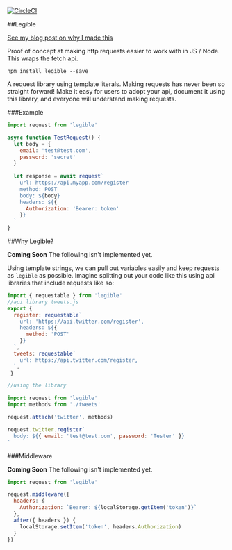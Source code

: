 [![CircleCI](https://circleci.com/gh/zackify/legible.svg?style=svg&circle-token=9e3b88eaa3fa2ee84578f0375ee66ad3bc6751fe)](https://circleci.com/gh/zackify/legible)

##Legible

[See my blog post on why I made this](https://zach.codes/human-readable-ajax-requests/)

Proof of concept at making http requests easier to work with in JS / Node. This wraps the fetch api.

```
npm install legible --save
```

A request library using template literals. Making requests has never been so straight forward! Make it easy for users to adopt your api, document it using this library, and everyone will understand making requests. 

###Example

```js
import request from 'legible'

async function TestRequest() {
  let body = { 
    email: 'test@test.com', 
    password: 'secret' 
  }
  
  let response = await request`
    url: https://api.myapp.com/register
    method: POST
    body: ${body}
    headers: ${{ 
      Authorization: 'Bearer: token' 
    }}
  `
}
```

##Why Legible?

**Coming Soon** The following isn't implemented yet.


Using template strings, we can pull out variables easily and keep requests as `legible` as possible. Imagine splitting out your code like this using api libraries that include requests like so:

```js
import { requestable } from 'legible'
//api library tweets.js
export { 
  register: requestable`
    url: 'https://api.twitter.com/register', 
    headers: ${{ 
      method: 'POST' 
    }} 
  `,
  tweets: requestable`
    url: https://api.twitter.com/register, 
  `,
 }

//using the library

import request from 'legible'
import methods from './tweets'

request.attach('twitter', methods)

request.twitter.register`
  body: ${{ email: 'test@test.com', password: 'Tester' }}
`
```

###Middleware

**Coming Soon** The following isn't implemented yet.


```js
import request from 'legible'

request.middleware({
  headers: {
    Authorization: `Bearer: ${localStorage.getItem('token')}`
  },
  after({ headers }) {
    localStorage.setItem('token', headers.Authorization)
  }
})
```
